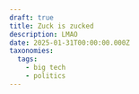 ```yaml
---
draft: true
title: Zuck is zucked
description: LMAO
date: 2025-01-31T00:00:00.000Z
taxonomies:
  tags:
    - big tech
    - politics
---
```


